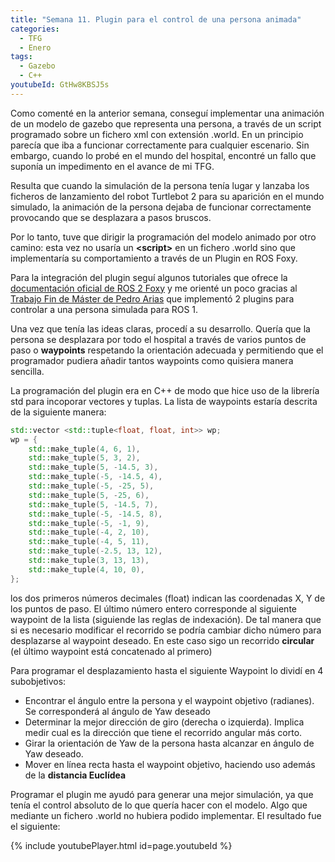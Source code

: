 ```yaml
---
title: "Semana 11. Plugin para el control de una persona animada"
categories:
  - TFG
  - Enero
tags:
  - Gazebo
  - C++
youtubeId: GtHw8KBSJ5s
---
```


Como comenté en la anterior semana, conseguí implementar una animación de un modelo de gazebo que representa una persona, a través de un script programado sobre un fichero xml con extensión .world. En un principio parecía que iba a funcionar correctamente para cualquier escenario. Sin embargo, cuando lo probé en el mundo del hospital, encontré un fallo que suponía un impedimento en el avance de mi TFG.

Resulta que cuando la simulación de la persona tenía lugar y lanzaba los ficheros de lanzamiento del robot Turtlebot 2 para su aparición en el mundo simulado, la animación de la persona dejaba de funcionar correctamente provocando que se desplazara a pasos bruscos.

Por lo tanto, tuve que dirigir la programación del modelo animado por otro camino: esta vez no usaría un **\<script\>** en un fichero .world sino que implementaría su comportamiento a través de un Plugin en ROS Foxy.

Para la integración del plugin seguí algunos tutoriales que ofrece la [documentación oficial de ROS 2 Foxy](https://docs.ros.org/en/foxy/Tutorials/Pluginlib.html) y me orienté un poco gracias al [Trabajo Fin de Máster de Pedro Arias](https://github.com/RoboticsLabURJC/2021-tfm-pedro-arias) que implementó 2 plugins para controlar a una persona simulada para ROS 1.

Una vez que tenía las ideas claras, procedí a su desarrollo. Quería que la persona se desplazara por todo el hospital a través de varios puntos de paso o **waypoints** respetando la orientación adecuada y permitiendo que el programador pudiera añadir tantos waypoints como quisiera manera sencilla.

La programación del plugin era en C++ de modo que hice uso de la librería std para incoporar vectores y tuplas. La lista de waypoints estaría descrita de la siguiente manera:

~~~C++
std::vector <std::tuple<float, float, int>> wp;
wp = {
    std::make_tuple(4, 6, 1),
    std::make_tuple(5, 3, 2),
    std::make_tuple(5, -14.5, 3),
    std::make_tuple(-5, -14.5, 4),
    std::make_tuple(-5, -25, 5),
    std::make_tuple(5, -25, 6),
    std::make_tuple(5, -14.5, 7),
    std::make_tuple(-5, -14.5, 8),
    std::make_tuple(-5, -1, 9),
    std::make_tuple(-4, 2, 10),
    std::make_tuple(-4, 5, 11),
    std::make_tuple(-2.5, 13, 12),
    std::make_tuple(3, 13, 13),
    std::make_tuple(4, 10, 0),
};
~~~

los dos primeros números decimales (float) indican las coordenadas X, Y de los puntos de paso. El último número entero corresponde al siguiente waypoint de la lista (siguiende las reglas de indexación). De tal manera que si es necesario modificar el recorrido se podría cambiar dicho número para desplazarse al waypoint deseado. En este caso sigo un recorrido **circular** (el último waypoint está concatenado al primero)

Para programar el desplazamiento hasta el siguiente Waypoint lo dividí en 4 subobjetivos:
* Encontrar el ángulo entre la persona y el waypoint objetivo (radianes). Se corresponderá al ángulo de Yaw deseado
* Determinar la mejor dirección de giro (derecha o izquierda). Implica medir cual es la dirección que tiene el recorrido angular más corto.
* Girar la orientación de Yaw de la persona hasta alcanzar en ángulo de Yaw deseado.
* Mover en línea recta hasta el waypoint objetivo, haciendo uso además de la **distancia Euclídea**

Programar el plugin me ayudó para generar una mejor simulación, ya que tenía el control absoluto de lo que quería hacer con el modelo. Algo que mediante un fichero .world no hubiera podido implementar. El resultado fue el siguiente:

{% include youtubePlayer.html id=page.youtubeId %}
